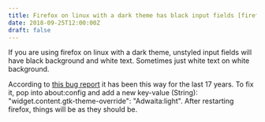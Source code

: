 ```yaml
---
title: Firefox on linux with a dark theme has black input fields [firefox, linux, gdm3]
date: 2018-09-25T12:00:00Z
draft: false
---
```

If you are using firefox on linux with a dark theme, unstyled input fields will have black background and white text. Sometimes just white text on white background.

According to [this bug report](https://bugzilla.mozilla.org/show_bug.cgi?id=1283086) it has been this way for the last 17 years. To fix it, pop into about:config and add a new key-value (String): "widget.content.gtk-theme-override": "Adwaita:light". After restarting firefox, things will be as they should be.

